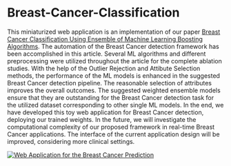 # Breast-Cancer-Classification

This miniaturized web application is an implementation of our paper [Breast Cancer Classification Using Ensemble of Machine Learning Boosting Algorithms](https://ieeexplore.ieee.org/abstract/document/9850750). The automation of the Breast Cancer detection framework has been accomplished in this article. Several ML algorithms and different preprocessing were utilized throughout the article for the complete ablation studies. With the help of the Outlier Rejection and Attibute Selection methods, the performance of the ML models is enhanced in the suggested Breast Cancer detection pipeline. The reasonable selection of attributes improves the overall outcomes. The suggested weighted ensemble models ensure that they are outstanding for the Breast Cancer detection task for the utilized dataset corresponding
to other single ML models. In the end, we have developed this toy web application for Breast Cancer detection, deploying our trained weights. In the future, we will investigate the computational complexity of our proposed framework in real-time Breast Cancer applications. The interface of the current application design will be improved, considering more clinical settings.


[![Web Application for the Breast Cancer Prediction](https://img.youtube.com/vi/ogyGjenGju0/maxresdefault.jpg)](https://www.youtube.com/watch?v=ogyGjenGju0)




<!-- [![Web Application for the Breast Cancer Prediction](https://img.youtube.com/vi/abcdefg/0.jpg)]([https://www.youtube.com/watch?v=abcdefg](https://www.youtube.com/embed/ogyGjenGju0)) -->

<!-- [![Web Application for the Breast Cancer Prediction]()]([https://www.youtube.com/watch?v=abcdefg](https://www.youtube.com/embed/ogyGjenGju0)) -->
